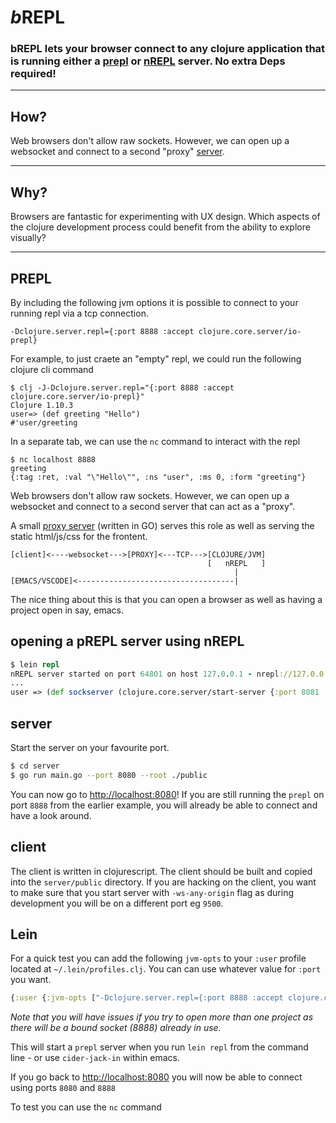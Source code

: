 # _b_**REPL**

### bREPL lets your browser connect to **any** clojure application that is running either a [prepl](https://clojuredocs.org/clojure.core.server/io-prepl) or [nREPL](https://nrepl.org/nrepl/index.html) server. No extra Deps required!

---

## How?

Web browsers don't allow raw sockets. However, we can open up a websocket and connect to a second "proxy" [server](./server).

---

## Why?

Browsers are fantastic for experimenting with UX design. Which aspects of the clojure development process could benefit from the ability to explore visually?

---

## PREPL

By including the following jvm options it is possible to connect to your running repl via a tcp connection.
```
-Dclojure.server.repl={:port 8888 :accept clojure.core.server/io-prepl}
```

For example, to just craete an "empty" repl, we could run the following clojure cli command

```
$ clj -J-Dclojure.server.repl="{:port 8888 :accept clojure.core.server/io-prepl}"
Clojure 1.10.3
user=> (def greeting "Hello")
#'user/greeting
```
In a separate tab, we can use the `nc` command to interact with the repl
```
$ nc localhost 8888
greeting
{:tag :ret, :val "\"Hello\"", :ns "user", :ms 0, :form "greeting"}
```

Web browsers don't allow raw sockets. However, we can open up a websocket and connect to a second server that can act as a "proxy".

A small [proxy server](./server) (written in GO) serves this role as well as serving the static html/js/css for the frontent.

```
[client]<----websocket--->[PROXY]<---TCP--->[CLOJURE/JVM]
                                            [   nREPL   ]
                                                  |
[EMACS/VSCODE]<-----------------------------------|
```
The nice thing about this is that you can open a browser as well as having
a project open in say, emacs.

## opening a pREPL server using nREPL

```clojure
$ lein repl
nREPL server started on port 64801 on host 127.0.0.1 - nrepl://127.0.0.1:64801
...
user => (def sockserver (clojure.core.server/start-server {:port 8081 :accept 'clojure.core.server/io-prepl :name "sockserver"}))
```

## server

Start the server on your favourite port.

```bash
$ cd server
$ go run main.go --port 8080 --root ./public
```

You can now go to [http://localhost:8080](http://localhost:8080)!
If you are still running the `prepl` on port `8888` from the earlier example, you will already be able to connect and have a look around.


## client

The client is written in clojurescript. The client should be built and copied into the `server/public` directory.
If you are hacking on the client, you want to make sure that you start server with `-ws-any-origin` flag as during development
you will be on a different port eg `9500`.

## Lein
For a quick test you can add the following `jvm-opts` to your `:user` profile located at `~/.lein/profiles.clj`. You can can use whatever value for `:port` you want.

```clojure
{:user {:jvm-opts ["-Dclojure.server.repl={:port 8888 :accept clojure.core.server/io-prepl}"]}}
```

_Note that you will have issues if you try to open more than one project as there will be a bound socket (8888) already in use._

This will start a `prepl` server when you run `lein repl` from the command line - or use `cider-jack-in` within emacs.

If you go back to [http://localhost:8080](http://localhost:8080) you will now be able to connect using ports `8080` and `8888`

To test you can use the `nc` command





